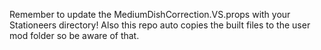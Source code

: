 ﻿Remember to update the MediumDishCorrection.VS.props with your Stationeers directory!
Also this repo auto copies the built files to the user mod folder so be aware of that.